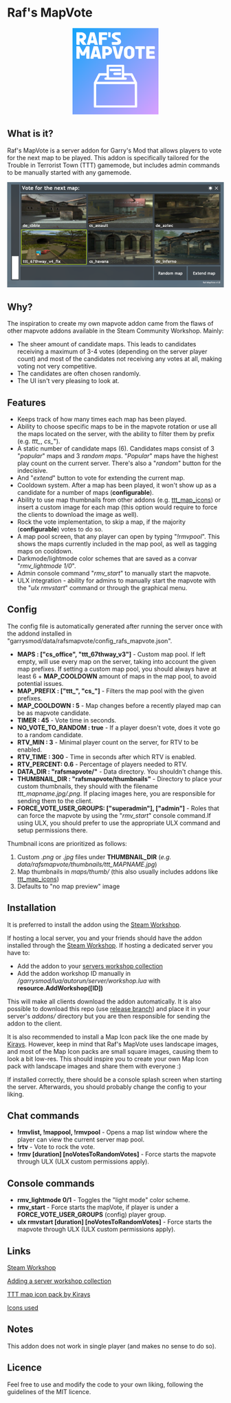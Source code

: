 # Raf's MapVote
<p align="center">
    <img src="images/logo.png" alt="Logo" width="200"/>
<p>

## What is it?

Raf's MapVote is a server addon for Garry's Mod that allows players to vote for the next map to be played. This addon is specifically tailored for the Trouble in Terrorist Town (TTT) gamemode, but includes admin commands to be manually started with any gamemode.

<p align="center">
    <img src="images/map_vote.png" alt="Logo" width="800"/>
<p>

## Why?

The inspiration to create my own mapvote addon came from the flaws of other mapvote addons available in the Steam Community Workshop. Mainly:

- The sheer amount of candidate maps. This leads to candidates receiving a maximum of 3-4 votes (depending on the server player count) and most of the candidates not receiving any votes at all, making voting not very competitive.
- The candidates are often chosen randomly.
- The UI isn't very pleasing to look at.

## Features

- Keeps track of how many times each map has been played.
- Ability to choose specific maps to be in the mapvote rotation or use all the maps located on the server, with the ability to filter them by prefix (e.g. _ttt\__, _cs\__").
- A static number of candidate maps (6). Candidates maps consist of 3 "_popular_" maps and 3 _random maps_. "_Popular_" maps have the highest play count on the current server. There's also a "_random_" button for the indecisive.
- And "_extend_" button to vote for extending the current map.
- Cooldown system. After a map has been played, it won't show up as a candidate for a number of maps (**configurable**).
- Ability to use map thumbnails from other addons (e.g. [ttt_map_icons](https://steamcommunity.com/sharedfiles/filedetails/?id=2218062124)) or insert a custom image for each map (this option would require to force the clients to download the image as well).
- Rock the vote implementation, to skip a map, if the majority (**configurable**) votes to do so.
- A map pool screen, that any player can open by typing "_!rmvpool_". This shows the maps currently included in the map pool, as well as tagging maps on cooldown.
- Darkmode/lightmode color schemes that are saved as a convar "_rmv\_lightmode 1/0_".
- Admin console command "_rmv\_start_" to manually start the mapvote. 
- ULX integration - ability for admins to manually start the mapvote with the "_ulx rmvstart_" command or through the  graphical menu. 


## Config

The config file is automatically generated after running the server once with the addond installed in "garrysmod/data/rafsmapvote/config_rafs_mapvote.json".

- **MAPS : ["cs\_office", "ttt\_67thway\_v3"]** - Custom map pool. If left empty, will use every map on the server, taking into account the given map prefixes. If setting a custom map pool, you should always have at least 6 + **MAP\_COOLDOWN** amount of maps in the map pool, to avoid potential issues.
- **MAP\_PREFIX : ["ttt\_", "cs\_"]** - Filters the map pool with the given prefixes.
- **MAP\_COOLDOWN : 5**  - Map changes before a recently played map can be as mapvote candidate. 
- **TIMER : 45** - Vote time in seconds.
- **NO\_VOTE\_TO\_RANDOM : true** - If a player doesn't vote, does it vote go to a random candidate.
- **RTV\_MIN : 3** - Minimal player count on the server, for RTV to be enabled.
- **RTV\_TIME : 300** - Time in seconds after which RTV is enabled.
- **RTV\_PERCENT: 0.6** - Percentage of players needed to RTV.
- **DATA_DIR : "rafsmapvote/"** - Data directory. You shouldn't change this.
- **THUMBNAIL\_DIR : "rafsmapvote/thumbnails"** - Directory to place your custom thumbnails, they should with the filename _ttt_mapname.jpg/.png_. If placing images here, you are responsible for sending them to the client.
- **FORCE\_VOTE\_USER\_GROUPS: ["superadmin"], ["admin"]** - Roles that can force the mapvote by using the "_rmv\_start_" console command.If using ULX, you should prefer to use the appropriate ULX command and setup permissions there.

Thumbnail icons are prioritized as follows:
1. Custom _.png_ or _.jpg_ files under **THUMBNAIL\_DIR** (_e.g. data/rafsmapvote/thumbnails/ttt_MAPNAME.jpg_)
2. Map thumbnails in _maps/thumb/_ (this also usually includes addons like [ttt_map_icons](https://steamcommunity.com/sharedfiles/filedetails/?id=2218062124))
3. Defaults to "no map preview" image

## Installation

It is preferred to install the addon using the [Steam Workshop]().

If hosting a local server, you and your friends should have the addon installed through the [Steam Workshop]().
If hosting a dedicated server you have to:

- Add the addon to your [servers workshop collection](https://wiki.facepunch.com/gmod/Workshop_for_Dedicated_Servers)
- Add the addon workshop ID manually in _/garrysmod/lua/autorun/server/workshop.lua_ with **resource.AddWorkshop([ID])**

This will make all clients download the addon automatically. It is also possible to download this repo (use [release branch]()) and place it in your server's _addons/_ directory but you are then responsible for sending the addon to the client.

It is also recommended to install a Map Icon pack like the one made by [Kirays](https://steamcommunity.com/sharedfiles/filedetails/?id=2218062124). However, keep in mind that Raf's MapVote uses landscape images, and most of the Map Icon packs are small square images, causing them to look a bit low-res. This should inspire you to create your own Map Icon pack with landscape images and share them with everyone :) 

If installed correctly, there should be a console splash screen when starting the server. Afterwards, you should probably change the config to your liking.

## Chat commands

- **!rmvlist, !mappool, !rmvpool** - Opens a map list window where the player can view the current server map pool.
- **!rtv** - Vote to rock the vote.
- **!rmv [duration] [noVotesToRandomVotes]** - Force starts the mapvote through ULX (ULX custom permissions apply).

## Console commands
- **rmv_lightmode 0/1** - Toggles the "light mode" color scheme.
- **rmv_start** - Force starts the mapVote, if player is under a **FORCE\_VOTE\_USER\_GROUPS** (config) player group.
- **ulx rmvstart [duration] [noVotesToRandomVotes]** - Force starts the mapvote through ULX (ULX custom permissions apply).


## Links
[Steam Workshop]()

[Adding a server workshop collection](https://wiki.facepunch.com/gmod/Workshop_for_Dedicated_Servers)

[TTT map icon pack by Kirays](https://steamcommunity.com/sharedfiles/filedetails/?id=2218062124)

[Icons used](https://icons8.com/)

## Notes
This addon does not work in single player (and makes no sense to do so).

## Licence

Feel free to use and modify the code to your own liking, following the guidelines of the MIT licence.

